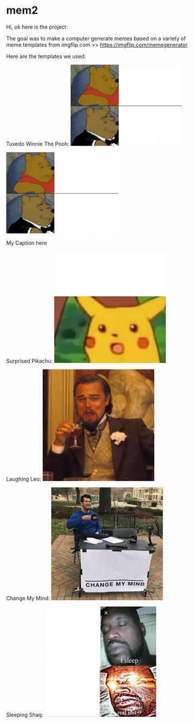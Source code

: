 # mem2

Hi, ok here is the project:

The goal was to make a computer generate memes based on a variety of meme templates from imgflip.com >> https://imgflip.com/memegenerator

Here are the templates we used: 

Tuxedo Winnie The Pooh: 
<img title="" src="https://github.com/jacksonkunde/mem2/blob/main/Tuxedo-Winnie-The-Pooh.jpeg" width="300" height=auto>


<img src="https://github.com/jacksonkunde/mem2/blob/main/Tuxedo-Winnie-The-Pooh.jpeg" width="300" height=auto alt=""/>
    <p>My Caption here</p>


Surprised Pikachu: 
<img title="Surprised Pikachu" src="https://github.com/jacksonkunde/mem2/blob/main/Surprised-Pikachu.jpeg" width="300" height=auto>



Laughing Leo:
<img title="Laughing Leo" src="https://github.com/jacksonkunde/mem2/blob/main/Laughing-Leo.jpeg" width="300" height=auto>



Change My Mind:
<img title="Change My Mind" src="https://github.com/jacksonkunde/mem2/blob/main/Change-My-Mind.jpeg" width="300" height=auto>



Sleeping Shaq: 
<img title="" src="https://github.com/jacksonkunde/mem2/blob/main/Sleeping-Shaq.jpeg" width="300" height=auto>

